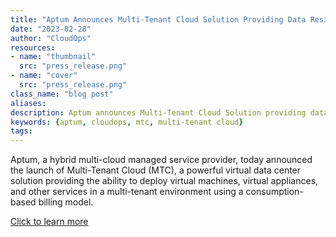 ```yaml
---
title: "Aptum Announces Multi-Tenant Cloud Solution Providing Data Residency, Effective Cost Management and High Performance for Businesses of All Sizes"
date: "2023-02-28"
author: "CloudOps"
resources:
- name: "thumbnail"
  src: "press_release.png"
- name: "cover"
  src: "press_release.png"
class_name: "blog post"
aliases:
description: Aptum announces Multi-Tenant Cloud Solution providing data residency.
keywords: {aptum, cloudops, mtc, multi-tenant cloud}
tags:
---
```


Aptum, a hybrid multi-cloud managed service provider, today announced the launch of Multi-Tenant Cloud (MTC), a powerful virtual data center solution providing the ability to deploy virtual machines, virtual appliances, and other services in a multi-tenant environment using a consumption-based billing model.

<a href="https://aptum.com/newsroom/aptum-announces-multi-tenant-cloud-solution/" target="_blank">Click to learn more</a>